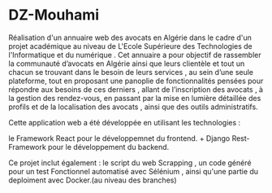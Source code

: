# DZ-Mouhami
 Réalisation d'un annuaire web des avocats en Algérie  dans le cadre d'un projet académique au niveau de L'Ecole Supérieure des Technologies de l'Informatique et du numérique .
 Cet annuaire a pour objectif de rassembler la communauté d’avocats en Algérie ainsi que leurs clientèle et tout
 un chacun se trouvant dans le besoin de leurs services , au sein d’une seule plateforme, tout en
 proposant une panoplie de fonctionnalités pensées pour répondre aux besoins de ces derniers
 , allant de l’inscription des avocats , à la gestion des rendez-vous, en passant par la mise en
 lumière détaillée des profils et de la localisation des avocats , ainsi que des outils administratifs.

 Cette application web a été développée en utilisant les technologies :

 le Framework React pour le développemnet du frontend. +  Django Rest-Framework pour le développement du backend.

 Ce projet inclut également : le script du web Scrapping , un code généré pour un test Fonctionnel automatisé avec Sélénium , ainsi qu'une partie du deploiment avec Docker.(au niveau des branches)
 
